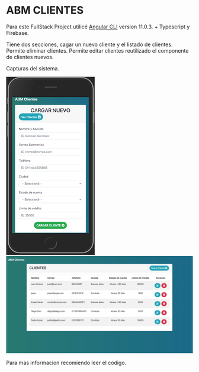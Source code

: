 # ABM CLIENTES

Para este FullStack Project utilicé [Angular CLI](https://github.com/angular/angular-cli) version 11.0.3. +  Typescript y Firebase.


Tiene dos secciones, cagar un nuevo cliente y el listado de clientes.
Permite eliminar clientes.
Permite editar clientes reutilizado el componente de clientes nuevos.


Capturas del sistema.
<div>
  <img src="https://github.com/JoniWaibs/abm-clientes/blob/master/src/assets/img/addCliente.png"/>
  <img src="https://github.com/JoniWaibs/abm-clientes/blob/master/src/assets/img/listaClientes.png" />
</div>

Para mas informacion recomiendo leer el codigo.
